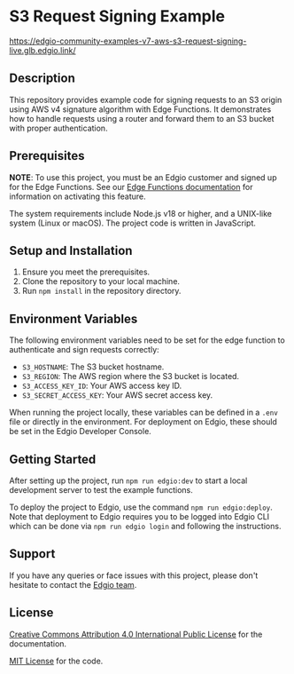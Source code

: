 # S3 Request Signing Example

https://edgio-community-examples-v7-aws-s3-request-signing-live.glb.edgio.link/

## Description

This repository provides example code for signing requests to an S3 origin using AWS v4 signature algorithm with Edge Functions. It demonstrates how to handle requests using a router and forward them to an S3 bucket with proper authentication.

## Prerequisites

**NOTE**: To use this project, you must be an Edgio customer and signed up for the Edge Functions. See our [Edge Functions documentation](https://docs.edg.io/guides/v7/edge-functions) for information on activating this feature.

The system requirements include Node.js v18 or higher, and a UNIX-like system (Linux or macOS). The project code is written in JavaScript.

## Setup and Installation

1. Ensure you meet the prerequisites.
2. Clone the repository to your local machine.
3. Run `npm install` in the repository directory.

## Environment Variables

The following environment variables need to be set for the edge function to authenticate and sign requests correctly:

- `S3_HOSTNAME`: The S3 bucket hostname.
- `S3_REGION`: The AWS region where the S3 bucket is located.
- `S3_ACCESS_KEY_ID`: Your AWS access key ID.
- `S3_SECRET_ACCESS_KEY`: Your AWS secret access key.

When running the project locally, these variables can be defined in a `.env` file or directly in the environment. For deployment on Edgio, these should be set in the Edgio Developer Console.

## Getting Started

After setting up the project, run `npm run edgio:dev` to start a local development server to test the example functions.

To deploy the project to Edgio, use the command `npm run edgio:deploy`. Note that deployment to Edgio requires you to be logged into Edgio CLI which can be done via `npm run edgio login` and following the instructions.

## Support

If you have any queries or face issues with this project, please don't hesitate to contact the [Edgio team](https://edg.io/contact-support/).

## License

[Creative Commons Attribution 4.0 International Public License](LICENSE-CONTENT) for the documentation.

[MIT License](LICENSE-CODE) for the code.
